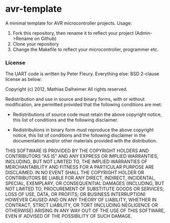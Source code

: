 avr-template
============

A minimal template for AVR microcontroller projects. Usage:

1. Fork this repository, then rename it to reflect your project
(Admin->Rename on Github)
2. Clone your repository
3. Change the Makefile to reflect your microcontroller, programmer etc.

### License

The UART code is written by Peter Fleury. Everything else: BSD 2-clause
license as below:

Copyright (c) 2012, Mathias Dalheimer
All rights reserved.

Redistribution and use in source and binary forms, with or without
modification, are permitted provided that the following conditions are
met:

* Redistributions of source code must retain the above copyright notice, 
this list of conditions and the following disclaimer.

* Redistributions in binary form must reproduce the above copyright
notice, this list of conditions and the following disclaimer in the
documentation and/or other materials provided with the distribution.

THIS SOFTWARE IS PROVIDED BY THE COPYRIGHT HOLDERS AND CONTRIBUTORS "AS
IS" AND ANY EXPRESS OR IMPLIED WARRANTIES, INCLUDING, BUT NOT LIMITED
TO, THE IMPLIED WARRANTIES OF MERCHANTABILITY AND FITNESS FOR A
PARTICULAR PURPOSE ARE DISCLAIMED. IN NO EVENT SHALL THE COPYRIGHT
HOLDER OR CONTRIBUTORS BE LIABLE FOR ANY DIRECT, INDIRECT, INCIDENTAL,
SPECIAL, EXEMPLARY, OR CONSEQUENTIAL DAMAGES (INCLUDING, BUT NOT
LIMITED TO, PROCUREMENT OF SUBSTITUTE GOODS OR SERVICES; LOSS
OF USE, DATA, OR PROFITS; OR BUSINESS INTERRUPTION) HOWEVER
CAUSED AND ON ANY THEORY OF LIABILITY, WHETHER IN CONTRACT,
STRICT LIABILITY, OR TORT (INCLUDING NEGLIGENCE OR OTHERWISE)
ARISING IN ANY WAY OUT OF THE USE OF THIS SOFTWARE, EVEN IF ADVISED OF
THE POSSIBILITY OF SUCH DAMAGE.

